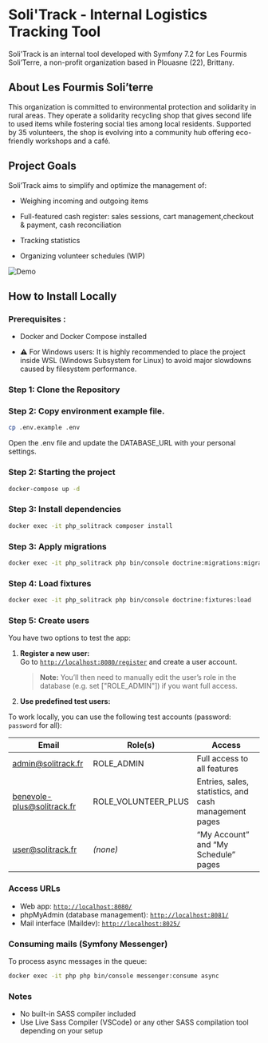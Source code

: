 # Soli'Track - Internal Logistics Tracking Tool

Soli'Track is an internal tool developed with Symfony 7.2 for Les Fourmis Soli’Terre, a non-profit organization based in Plouasne (22), Brittany.

## About Les Fourmis Soli’terre

This organization is committed to environmental protection and solidarity in rural areas. They operate a solidarity recycling shop that gives second life to used items while fostering social ties among local residents. Supported by 35 volunteers, the shop is evolving into a community hub offering eco-friendly workshops and a café.

## Project Goals

Soli’Track aims to simplify and optimize the management of:

- Weighing incoming and outgoing items

- Full-featured cash register: sales sessions, cart management,checkout & payment, cash reconciliation

- Tracking statistics

- Organizing volunteer schedules (WIP)

![Demo](docs/solitrack_demo.gif)

## How to Install Locally

### Prerequisites :

- Docker and Docker Compose installed

- ⚠️ For Windows users:
  It is highly recommended to place the project inside WSL (Windows Subsystem for Linux) to avoid major slowdowns caused by filesystem performance.

### Step 1: Clone the Repository

### Step 2: Copy environment example file.

```bash
cp .env.example .env
```

Open the .env file and update the DATABASE_URL with your personal settings.

### Step 2: Starting the project

```bash
docker-compose up -d
```

### Step 3: Install dependencies

```bash
docker exec -it php_solitrack composer install
```

### Step 3: Apply migrations

```bash
docker exec -it php_solitrack php bin/console doctrine:migrations:migrate
```

### Step 4: Load fixtures

```bash
docker exec -it php_solitrack php bin/console doctrine:fixtures:load
```

### Step 5: Create users

You have two options to test the app:

1. **Register a new user:**  
   Go to [`http://localhost:8080/register`](http://localhost:8080/register) and create a user account.

   > **Note:** You’ll then need to manually edit the user’s role in the database (e.g. set ["ROLE_ADMIN"]) if you want full access.

2. **Use predefined test users:**

To work locally, you can use the following test accounts (password: `password` for all):

| Email                      | Role(s)             | Access                                                |
| -------------------------- | ------------------- | ----------------------------------------------------- |
| admin@solitrack.fr         | ROLE_ADMIN          | Full access to all features                           |
| benevole-plus@solitrack.fr | ROLE_VOLUNTEER_PLUS | Entries, sales, statistics, and cash management pages |
| user@solitrack.fr          | _(none)_            | “My Account” and “My Schedule” pages                  |

### Access URLs

- Web app: [`http://localhost:8080/`](http://localhost:8080/)
- phpMyAdmin (database management): [`http://localhost:8081/`](http://localhost:8081/)
- Mail interface (Maildev): [`http://localhost:8025/`](http://localhost:8025/)

### Consuming mails (Symfony Messenger)

To process async messages in the queue:

```bash
docker exec -it php php bin/console messenger:consume async
```

### Notes

- No built-in SASS compiler included
- Use Live Sass Compiler (VSCode) or any other SASS compilation tool depending on your setup
